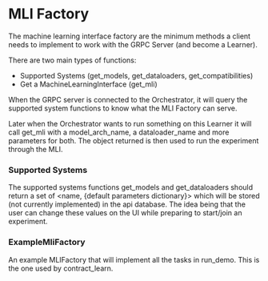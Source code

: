 # MLI Factory

The machine learning interface factory are the minimum methods a client needs to implement
to work with the GRPC Server (and become a Learner). 

There are two main types of functions:
- Supported Systems (get_models, get_dataloaders, get_compatibilities)
- Get a MachineLearningInterface (get_mli)

When the GRPC server is connected to the Orchestrator, it will query the supported system
functions to know what the MLI Factory can serve. 

Later when the Orchestrator wants to run something on this Learner it will call get_mli
with a model_arch_name, a dataloader_name and more parameters for both. 
The object returned is then used to run the experiment through the MLI. 

### Supported Systems

The supported systems functions get_models and get_dataloaders should return a set of
<name, {default parameters dictionary}> which will be stored (not currently implemented)
in the api database. The idea being that the user can change these values on the 
UI while preparing to start/join an experiment. 

### ExampleMliFactory

An example MLIFactory that will implement all the tasks in run_demo. 
This is the one used by contract_learn.

